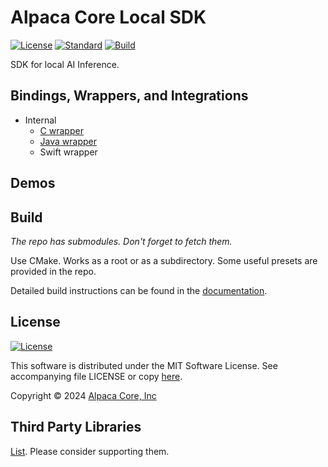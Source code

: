 # Alpaca Core Local SDK

[![License](https://img.shields.io/badge/license-MIT-blue.svg)](https://opensource.org/licenses/MIT) [![Standard](https://img.shields.io/badge/C%2B%2B-20-blue.svg)](https://en.cppreference.com/w/cpp/20) [![Build](https://github.com/alpaca-core/alpaca-core/actions/workflows/build.yml/badge.svg)](https://github.com/alpaca-core/alpaca-core/actions/workflows/build.yml)

SDK for local AI Inference.

## Bindings, Wrappers, and Integrations

* Internal
    * [C wrapper](wrapper/c)
    * [Java wrapper](wrapper/java)
    * Swift wrapper

## Demos

## Build

*The repo has submodules. Don't forget to fetch them.*

Use CMake. Works as a root or as a subdirectory. Some useful presets are provided in the repo.

Detailed build instructions can be found in the [documentation](doc/dev/build.md).

## License

[![License](https://img.shields.io/badge/license-MIT-blue.svg)](https://opensource.org/licenses/MIT)

This software is distributed under the MIT Software License. See accompanying file LICENSE or copy [here](https://opensource.org/licenses/MIT).

Copyright &copy; 2024 [Alpaca Core, Inc](https://github.com/alpaca-core)

## Third Party Libraries

[List](third-party.md). Please consider supporting them.
